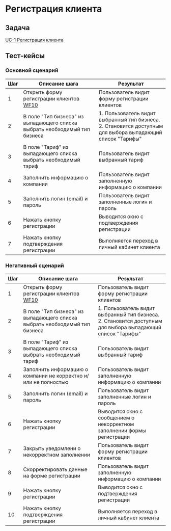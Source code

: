 # Регистрация клиента

## Задача

[UC-1 Регистрация клиента](../requirements.md#_13)

## Тест-кейсы

###  Основной сценарий

| Шаг | Описание шага                                                              | Результат                                                                                                      |
|-----|----------------------------------------------------------------------------|----------------------------------------------------------------------------------------------------------------|
| 1   | Открыть форму регистрации клиентов [WF10](../uiux.md#wf10)                 | Пользователь видит форму регистрации клиентов                                                                  |
| 2   | В поле "Тип бизнеса" из выпадающего списка выбрать необходимый тип бизнеса | 1. Пользователь видит выбранный тип бизнеса.<br/>2. Становится доступным для выбора выпадающий список "Тарифы" |
| 3   | В поле "Тариф" из выпадающего списка выбрать необходимый тариф             | Пользователь видит выбранный тариф                                                                             |
| 4   | Заполнить информацию о компании                                            | Пользователь видит заполненную информацию о компании                                                           |
| 5   | Заполнить логин (email) и пароль                                           | Пользователь видит заполненные логин и пароль                                                                  |
| 6   | Нажать кнопку регистрации                                                  | Выводится окно с подтверждения регистрации                                                                     |
| 7   | Нажать кнопку подтверждения регистрации                                    | Выполняется переход в личный кабинет клиента                                                                   |

### Негативный сценарий

| Шаг | Описание шага                                                              | Результат                                                                                                      |
|-----|----------------------------------------------------------------------------|----------------------------------------------------------------------------------------------------------------|
| 1   | Открыть форму регистрации клиентов [WF10](../uiux.md#wf10)                 | Пользователь видит форму регистрации клиентов                                                                  |
| 2   | В поле "Тип бизнеса" из выпадающего списка выбрать необходимый тип бизнеса | 1. Пользователь видит выбранный тип бизнеса.<br/>2. Становится доступным для выбора выпадающий список "Тарифы" |
| 3   | В поле "Тариф" из выпадающего списка выбрать необходимый тариф             | Пользователь видит выбранный тариф                                                                             |
| 4   | Заполнить информацию о компании не корректно и/или не полностью            | Пользователь видит заполненную информацию о компании                                                           |
| 5   | Заполнить логин (email) и пароль                                           | Пользователь видит заполненные логин и пароль                                                                  |
| 6   | Нажать кнопку регистрации                                                  | Выводится окно с сообщением о некорректном заполнении формы регистрации                                        |
| 7   | Закрыть уведомлени о некорректном заполнении                               | Пользователь видит форму регистрации клиентов                                                                  |
| 8   | Скорректировать данные на форме регистрации                                | Пользователь видит заполненную информацию о компании                                                           |
| 9   | Нажать кнопку регистрации                                                  | Выводится окно с подтверждения регистрации                                                                     |
| 10  | Нажать кнопку подтверждения регистрации                                    | Выполняется переход в личный кабинет клиента                                                                   |
